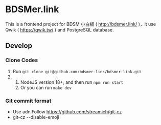 # BDSMer.link

This is a frontend project for BDSM 小白板 ( http://bdsmer.link/ )，it use Qwik ( https://qwik.tw/ ) and PostgreSQL database.

## Develop

### Clone Codes

1. Run `git clone git@github.com:bdsmer-link/bdsmer-link.git`
3. 1. NodeJS version 18+, and then run `npm run start`
   2. Or you can run `make dev`

### Git commit format

* Use adn Follow https://github.com/streamich/git-cz
* git-cz --disable-emoji
